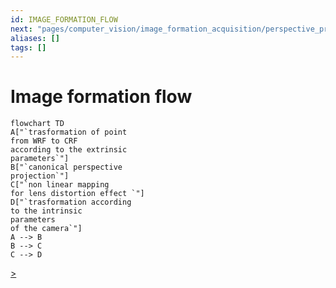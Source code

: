 ```yaml
---
id: IMAGE_FORMATION_FLOW
next: "pages/computer_vision/image_formation_acquisition/perspective_projection.md"
aliases: []
tags: []
---
```


# Image formation flow

```mermaid
flowchart TD
A["`trasformation of point
from WRF to CRF
according to the extrinsic
parameters`"]
B["`canonical perspective
projection`"]
C["`non linear mapping
for lens distortion effect `"]
D["`trasformation according
to the intrinsic
parameters
of the camera`"]
A --> B
B --> C
C --> D
```
[>](pages/computer_vision/image_formation_acquisition/perspective_projection.md)
